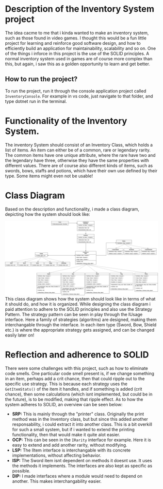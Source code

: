 # Description of the Inventory System project
The idea cacme to me that i kinda wanted to make an inventory system, such as those found in video games. I thought this would be a fun little project for learning and reinforce good software design, and how to efficiently build an application for maintainability, scalability and so on. One of the things i inforce in this project is the use of the SOLID principles. A normal inventory system used in games are of course more complex than this, but again, i saw this as a golden opportunity to learn and get better.

## How to run the project?
To run the project, run it through the console application project called `InventoryConsole`. For example in vs code, just navigate to that folder, and type dotnet run in the terminal.

# Functionality of the Inventory System.
The inventory System should consist of an Inventory Class, which holds a list of items. An item can either be  of a common, rare or legendary rarity. The common items have one unique attribute, where the rare have two and the legendary have three, otherwise they have the same properties with different values. There are of course also different kinds of items, such as swords, bows, staffs and potions, which have their own use defined by their type. Some items might even not be usable!

# Class Diagram
Based on the description and functionality, i made a class diagram, depicting how the system should look like:

![Class Diagram](https://github.com/FilipFilet/inventory-system/raw/main/Attachments/ClassDiagram.jpg)
This class diagram shows how the system should look like in terms of what it should do, and how it is organized. While designing the class diagram i paid attention to adhere to the SOLID principles and also use the Strategy Pattern. The strategy pattern can be seen in play through the IUsage interface. Here a family of strategies (algoritms) are designed, making them interchangable through the interface. In each item type (Sword,  Bow, Shield etc.) is where the appropriate strategy gets assigned, and can be changed easily later on!

# Reflection and adherence to SOLID
There were some challenges with this project, such as how to eliminate code smells. One particular code smell present is, if we change something in an item, perhaps add a crit chance, then that could ripple out to the specific use strategy. This is because each strategy uses the `GetItemStats()` of the item it handles, and if something is added (crit chance), then some calculations (which isnt implemented, but could be in the future), is to be modified, making that ripple effect.
As to how the system adheres to SOLID, an overview can be seen below:

- **SRP:** This is mainly through the "printer" class. Originally the print method was in the Inventory class, but but since this added another responsability, i could extract it into another class. This is a bit overkill for such a small system, but if i wanted to extend the printing functionality, then that would make it quite alot easier.
- **OCP:** This can be seen in the `IRarity` interface for example. Here it is easy to extend and add another rarity, without modifying.
- **LSP:** The IItem interface is interchangable with its concrete implementations, without affecting behavior.
- **ISP:** The Sword item isnt dependent on methods it doesnt use. It uses the methods it implements. The interfaces are also kept as specific as possible.
- **DIP:** I made interfaces where a module would need to depend on another. This makes interchangability easier.